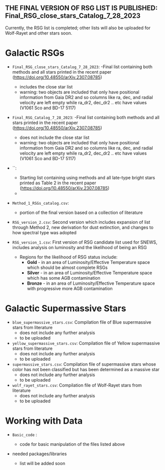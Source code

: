 ## 
## **THE FINAL VERSION OF RSG LIST IS PUBLISHED: Final_RSG_close_stars_Catalog_7_28_2023**
Currently, the RSG list is completed; other lists will also be uploaded for Wolf-Rayet and other stars soon.

# Galactic RSGs
- `Final_RSG_close_stars_Catalog_7_28_2023`:
    -Final list containing both methods and all stars printed in the recent paper (https://doi.org/10.48550/arXiv.2307.08785)
    - includes the close star list
    - warning: two objects are included that only have positional information from Gaia DR2 and so columns like ra, dec, and radial velocity are left empty while ra_dr2, dec_dr2 .. etc have values (V1061 Sco and BD-17 5117)
- `Final_RSG_Catalog_7_28_2023`:
    -Final list containing both methods and all stars printed in the recent paper (https://doi.org/10.48550/arXiv.2307.08785)
    - does not include the close star list
    - warning: two objects are included that only have positional information from Gaia DR2 and so columns like ra, dec, and radial velocity are left empty while ra_dr2, dec_dr2 .. etc have values (V1061 Sco and BD-17 5117)
- ``:
    - Starting list containing using methods and all late-type bright stars printed  as Table 2 in the recent paper (https://doi.org/10.48550/arXiv.2307.08785)
    - 

- `Method_1_RSGs_catalog.csv`: 
   - portion of the final version based on a collection of literature 

- `RSG_version_2.csv`: Second version which includes expansion of list through Method 2, new derivation for dust extinction, and changes to how spectral type was adopted
   
- `RSG_version_1.csv`: First version of RSG candidate list used for SNEWS, includes analysis on luminosity and the likelihood of being an RSG
   - Regions for the likelihood of RSG status include: 
      - **Gold** - in an area of Luminosity/Effective Temperature space which should be almost complete RSGs
      - **Silver** - in an area of Luminosity/Effective Temperature space which has some AGB contamination
      - **Bronze** - in an area of Luminosity/Effective Temperature space with progressive more AGB contamination



# Galactic Supermassive Stars

- `blue_supermassive_stars.csv`: Compilation file of Blue supermassive stars from literature 
  - does not include any further analysis 
  - to be uploaded
- `yellow_supermassive_stars.csv`: Compilation file of Yellow supermassive stars from literature 
  - does not include any further analysis
  - to be uploaded
- `supermassive_stars.csv`: Compilation file of supermassive stars whose color has not been classified but has been determined as a massive star 
   - does not include any further analysis
   - to be uploaded
- `wolf_rayet_stars.csv`: Compilation file of Wolf-Rayet stars from literature
  - does not include any further analysis
  - to be uploaded

# Working with Data
- `Basic_code` :
  - code for basic manipulation of the files listed above
  
- needed packages/libraries  
   - list will be added soon


